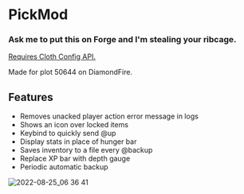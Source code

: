 # PickMod

### Ask me to put this on Forge and I'm stealing your ribcage.
[Requires Cloth Config API.](https://www.curseforge.com/minecraft/mc-mods/cloth-config)
 
Made for plot 50644 on DiamondFire.

## Features

- Removes unacked player action error message in logs
- Shows an icon over locked items
- Keybind to quickly send @up
- Display stats in place of hunger bar
- Saves inventory to a file every @backup
- Replace XP bar with depth gauge
- Periodic automatic backup

![2022-08-25_06 36 41](https://user-images.githubusercontent.com/59123926/186654490-c245c8a8-dfd1-4ffe-bf2f-121521e98ece.png)
